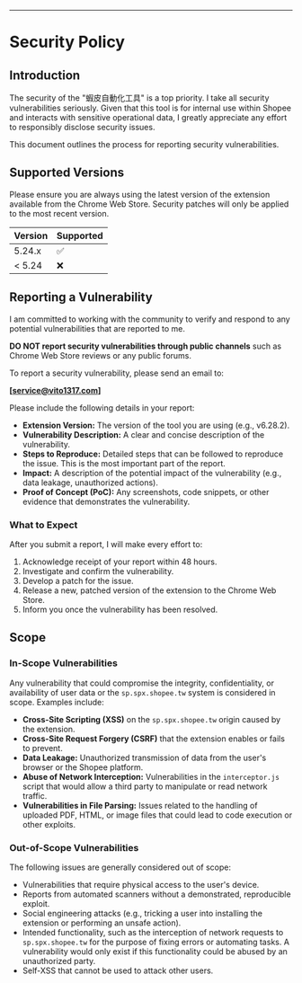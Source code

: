 ---

# Security Policy

## Introduction

The security of the "蝦皮自動化工具" is a top priority. I take all security vulnerabilities seriously. Given that this tool is for internal use within Shopee and interacts with sensitive operational data, I greatly appreciate any effort to responsibly disclose security issues.

This document outlines the process for reporting security vulnerabilities.

## Supported Versions

Please ensure you are always using the latest version of the extension available from the Chrome Web Store. Security patches will only be applied to the most recent version.

| Version | Supported          |
| ------- | ------------------ |
| 5.24.x  | :white_check_mark: |
| < 5.24  | :x:                |

## Reporting a Vulnerability

I am committed to working with the community to verify and respond to any potential vulnerabilities that are reported to me.

**DO NOT report security vulnerabilities through public channels** such as Chrome Web Store reviews or any public forums.

To report a security vulnerability, please send an email to:

**[service@vito1317.com]**

Please include the following details in your report:

*   **Extension Version:** The version of the tool you are using (e.g., v6.28.2).
*   **Vulnerability Description:** A clear and concise description of the vulnerability.
*   **Steps to Reproduce:** Detailed steps that can be followed to reproduce the issue. This is the most important part of the report.
*   **Impact:** A description of the potential impact of the vulnerability (e.g., data leakage, unauthorized actions).
*   **Proof of Concept (PoC):** Any screenshots, code snippets, or other evidence that demonstrates the vulnerability.

### What to Expect

After you submit a report, I will make every effort to:

1.  Acknowledge receipt of your report within 48 hours.
2.  Investigate and confirm the vulnerability.
3.  Develop a patch for the issue.
4.  Release a new, patched version of the extension to the Chrome Web Store.
5.  Inform you once the vulnerability has been resolved.

## Scope

### In-Scope Vulnerabilities

Any vulnerability that could compromise the integrity, confidentiality, or availability of user data or the `sp.spx.shopee.tw` system is considered in scope. Examples include:

*   **Cross-Site Scripting (XSS)** on the `sp.spx.shopee.tw` origin caused by the extension.
*   **Cross-Site Request Forgery (CSRF)** that the extension enables or fails to prevent.
*   **Data Leakage:** Unauthorized transmission of data from the user's browser or the Shopee platform.
*   **Abuse of Network Interception:** Vulnerabilities in the `interceptor.js` script that would allow a third party to manipulate or read network traffic.
*   **Vulnerabilities in File Parsing:** Issues related to the handling of uploaded PDF, HTML, or image files that could lead to code execution or other exploits.

### Out-of-Scope Vulnerabilities

The following issues are generally considered out of scope:

*   Vulnerabilities that require physical access to the user's device.
*   Reports from automated scanners without a demonstrated, reproducible exploit.
*   Social engineering attacks (e.g., tricking a user into installing the extension or performing an unsafe action).
*   Intended functionality, such as the interception of network requests to `sp.spx.shopee.tw` for the purpose of fixing errors or automating tasks. A vulnerability would only exist if this functionality could be abused by an unauthorized party.
*   Self-XSS that cannot be used to attack other users.
